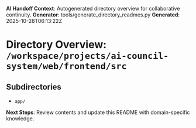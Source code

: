 <!-- AI-Handoff:START -->
**AI Handoff Context**: Autogenerated directory overview for collaborative continuity.
**Generator**: tools/generate_directory_readmes.py
**Generated**: 2025-10-28T06:13:22Z
<!-- AI-Handoff:END -->

# Directory Overview: `/workspace/projects/ai-council-system/web/frontend/src`

## Subdirectories
- `app/`

<!-- AI-Handoff:FOOTER-START -->
**Next Steps**: Review contents and update this README with domain-specific knowledge.
<!-- AI-Handoff:FOOTER-END -->

